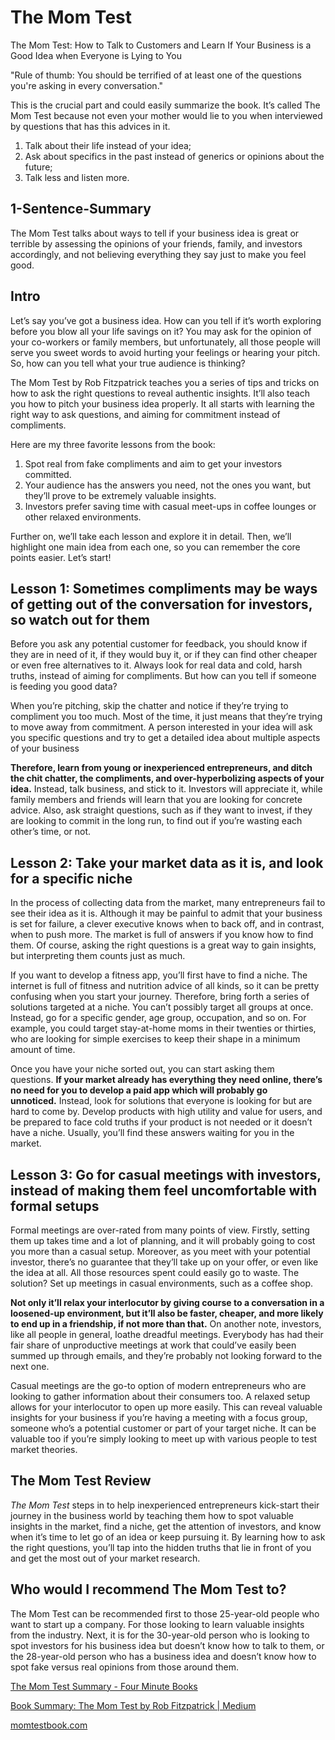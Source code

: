 # The Mom Test

The Mom Test: How to Talk to Customers and Learn If Your Business is a Good Idea when Everyone is Lying to You

"Rule of thumb: You should be terrified of at least one of the questions you're asking in every conversation."

This is the crucial part and could easily summarize the book. It’s called The Mom Test because not even your mother would lie to you when interviewed by questions that has this advices in it.

1. Talk about their life instead of your idea;
2. Ask about specifics in the past instead of generics or opinions about the future;
3. Talk less and listen more.

## 1-Sentence-Summary

The Mom Test talks about ways to tell if your business idea is great or terrible by assessing the opinions of your friends, family, and investors accordingly, and not believing everything they say just to make you feel good.

## Intro

Let’s say you’ve got a business idea. How can you tell if it’s worth exploring before you blow all your life savings on it? You may ask for the opinion of your co-workers or family members, but unfortunately, all those people will serve you sweet words to avoid hurting your feelings or hearing your pitch. So, how can you tell what your true audience is thinking?

The Mom Test by Rob Fitzpatrick teaches you a series of tips and tricks on how to ask the right questions to reveal authentic insights. It’ll also teach you how to pitch your business idea properly. It all starts with learning the right way to ask questions, and aiming for commitment instead of compliments.

Here are my three favorite lessons from the book:

1. Spot real from fake compliments and aim to get your investors committed.
2. Your audience has the answers you need, not the ones you want, but they’ll prove to be extremely valuable insights.
3. Investors prefer saving time with casual meet-ups in coffee lounges or other relaxed environments.

Further on, we’ll take each lesson and explore it in detail. Then, we’ll highlight one main idea from each one, so you can remember the core points easier. Let’s start!

## Lesson 1: Sometimes compliments may be ways of getting out of the conversation for investors, so watch out for them

Before you ask any potential customer for feedback, you should know if they are in need of it, if they would buy it, or if they can find other cheaper or even free alternatives to it. Always look for real data and cold, harsh truths, instead of aiming for compliments. But how can you tell if someone is feeding you good data?

When you’re pitching, skip the chatter and notice if they’re trying to compliment you too much. Most of the time, it just means that they’re trying to move away from commitment. A person interested in your idea will ask you specific questions and try to get a detailed idea about multiple aspects of your business

**Therefore, learn from young or inexperienced entrepreneurs, and ditch the chit chatter, the compliments, and over-hyperbolizing aspects of your idea.** Instead, talk business, and stick to it. Investors will appreciate it, while family members and friends will learn that you are looking for concrete advice. Also, ask straight questions, such as if they want to invest, if they are looking to commit in the long run, to find out if you’re wasting each other’s time, or not.

## Lesson 2: Take your market data as it is, and look for a specific niche

In the process of collecting data from the market, many entrepreneurs fail to see their idea as it is. Although it may be painful to admit that your business is set for failure, a clever executive knows when to back off, and in contrast, when to push more. The market is full of answers if you know how to find them. Of course, asking the right questions is a great way to gain insights, but interpreting them counts just as much.

If you want to develop a fitness app, you’ll first have to find a niche. The internet is full of fitness and nutrition advice of all kinds, so it can be pretty confusing when you start your journey. Therefore, bring forth a series of solutions targeted at a niche. You can’t possibly target all groups at once. Instead, go for a specific gender, age group, occupation, and so on. For example, you could target stay-at-home moms in their twenties or thirties, who are looking for simple exercises to keep their shape in a minimum amount of time.

Once you have your niche sorted out, you can start asking them questions. **If your market already has everything they need online, there’s no need for you to develop a paid app which will probably go unnoticed.** Instead, look for solutions that everyone is looking for but are hard to come by. Develop products with high utility and value for users, and be prepared to face cold truths if your product is not needed or it doesn’t have a niche. Usually, you’ll find these answers waiting for you in the market.

## Lesson 3: Go for casual meetings with investors, instead of making them feel uncomfortable with formal setups

Formal meetings are over-rated from many points of view. Firstly, setting them up takes time and a lot of planning, and it will probably going to cost you more than a casual setup. Moreover, as you meet with your potential investor, there’s no guarantee that they’ll take up on your offer, or even like the idea at all. All those resources spent could easily go to waste. The solution? Set up meetings in casual environments, such as a coffee shop.

**Not only it’ll relax your interlocutor by giving course to a conversation in a loosened-up environment, but it’ll also be faster, cheaper, and more likely to end up in a friendship, if not more than that.** On another note, investors, like all people in general, loathe dreadful meetings. Everybody has had their fair share of unproductive meetings at work that could’ve easily been summed up through emails, and they’re probably not looking forward to the next one.

Casual meetings are the go-to option of modern entrepreneurs who are looking to gather information about their consumers too. A relaxed setup allows for your interlocutor to open up more easily. This can reveal valuable insights for your business if you’re having a meeting with a focus group, someone who’s a potential customer or part of your target niche. It can be valuable too if you’re simply looking to meet up with various people to test market theories.

## The Mom Test Review

_The Mom Test_ steps in to help inexperienced entrepreneurs kick-start their journey in the business world by teaching them how to spot valuable insights in the market, find a niche, get the attention of investors, and know when it’s time to let go of an idea or keep pursuing it. By learning how to ask the right questions, you’ll tap into the hidden truths that lie in front of you and get the most out of your market research.

## Who would I recommend The Mom Test to?

The Mom Test can be recommended first to those 25-year-old people who want to start up a company. For those looking to learn valuable insights from the industry. Next, it is for the 30-year-old person who is looking to spot investors for his business idea but doesn’t know how to talk to them, or the 28-year-old person who has a business idea and doesn’t know how to spot fake versus real opinions from those around them.

[The Mom Test Summary - Four Minute Books](https://fourminutebooks.com/the-mom-test-summary/)

[Book Summary: The Mom Test by Rob Fitzpatrick \| Medium](https://medium.com/@poloniothais/book-summary-the-mom-test-by-rob-fitzpatrick-8440986cd92c)

[momtestbook.com](https://www.momtestbook.com/)
